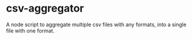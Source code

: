 # csv-aggregator
A node script to aggregate multiple csv files with any formats, into a single file with one format.
